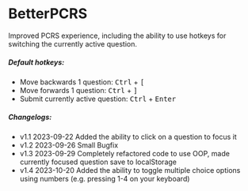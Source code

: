 # BetterPCRS
Improved PCRS experience, including the ability to use hotkeys for switching the currently active question.

##### Default hotkeys:

- Move backwards 1 question: <kbd>Ctrl</kbd> + <kbd>[</kbd>
- Move forwards 1 question: <kbd>Ctrl</kbd> + <kbd>]</kbd>
- Submit currently active question: <kbd>Ctrl</kbd> + <kbd>Enter</kbd>

##### Changelogs:
- v1.1 2023-09-22 Added the ability to click on a question to focus it
- v1.2 2023-09-26 Small Bugfix
- v1.3 2023-09-29 Completely refactored code to use OOP, made currently focused question save to localStorage
- v1.4 2023-10-20 Added the ability to toggle multiple choice options using numbers (e.g. pressing 1-4 on your keyboard)
